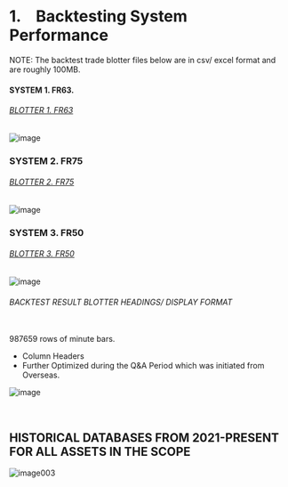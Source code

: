 # 1. &ensp; Backtesting System Performance

NOTE: The backtest trade blotter files below are in csv/ excel format and are roughly 100MB.

#### SYSTEM 1. FR63.
###### [BLOTTER 1. FR63](https://www.dropbox.com/scl/fi/83vli5lbufig2p84q2046/FR_63_LONG.xlsx?rlkey=7gz3uoa7mkzzk4c6tszw2zljg&st=apgpny2a&dl=0)

![image](https://github.com/user-attachments/assets/7e18637f-0b7c-4456-82f2-504b61182597)




### SYSTEM 2. FR75

###### [BLOTTER 2. FR75](https://www.dropbox.com/scl/fi/j20m8bi7q2yzcsa3f0vsu/fr_75_LONG.xlsx?rlkey=bvskmpfazk959sy2ou1snnnze&st=fz7jq6e0&dl=0)

![image](https://github.com/user-attachments/assets/74cb157d-ee72-46d3-b317-dfc7012510e7)




### SYSTEM 3. FR50

###### [BLOTTER 3. FR50](https://www.dropbox.com/scl/fi/zhobkg5enpjwnzk3em2ot/fr_50_LONG.xlsx?rlkey=5m9dn8pvrkneu36q9xcsttngw&st=6vvcbeac&dl=0)

![image](https://github.com/user-attachments/assets/031a1f41-1a06-468d-851e-7e0ad3be2918)


   

 

 


###### BACKTEST RESULT BLOTTER HEADINGS/ DISPLAY FORMAT
</br>
987659 rows of minute bars.

* Column Headers
* Further Optimized during the Q&A Period which was initiated from Overseas.

![image](https://github.com/user-attachments/assets/335d99aa-711f-4343-99ca-f53ca8e27782)




</br>

## HISTORICAL DATABASES FROM 2021-PRESENT FOR ALL ASSETS IN THE SCOPE

![image003](https://github.com/user-attachments/assets/7b6a3c81-1b6e-4f92-9a89-f3b792a3a221)




